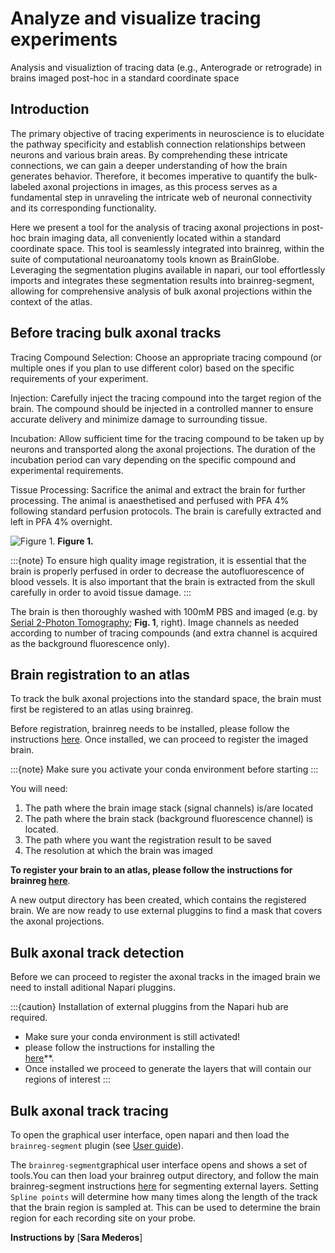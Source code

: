 # Analyze and visualize tracing experiments
Analysis and visualiztion of tracing data (e.g., Anterograde or retrograde) in brains imaged post-hoc in a standard coordinate space

## Introduction

The primary objective of tracing experiments in neuroscience is to elucidate the pathway specificity and establish connection relationships between neurons and various brain areas. By comprehending these intricate connections, we can gain a deeper understanding of how the brain generates behavior. Therefore, it becomes imperative to quantify the bulk-labeled axonal projections in images, as this process serves as a fundamental step in unraveling the intricate web of neuronal connectivity and its corresponding functionality.

Here we present a tool for the analysis of tracing axonal projections in post-hoc brain imaging data, all conveniently located within a standard coordinate space. This tool is seamlessly integrated into brainreg, within the suite of computational neuroanatomy tools known as BrainGlobe. Leveraging the segmentation plugins available in napari, our tool effortlessly imports and integrates these segmentation results into brainreg-segment, allowing for comprehensive analysis of bulk axonal projections within the context of the atlas.

## **Before tracing bulk axonal tracks**

Tracing Compound Selection: Choose an appropriate tracing compound (or multiple ones if you plan to use different color) based on the specific requirements of your experiment. 

Injection: Carefully inject the tracing compound into the target region of the brain. The compound should be injected in a controlled manner to ensure accurate delivery and minimize damage to surrounding tissue.

Incubation: Allow sufficient time for the tracing compound to be taken up by neurons and transported along the axonal projections. The duration of the incubation period can vary depending on the specific compound and experimental requirements.

Tissue Processing: Sacrifice the animal and extract the brain for further processing. The animal is anaesthetised and perfused with PFA 4% following standard perfusion protocols. The brain is carefully extracted and left in PFA 4% overnight.

![Figure 1.](./images/brainreg-segment-fig1.webp)
**Figure 1.**

:::{note}
To ensure high quality image registration, it is essential that the brain is properly perfused in order to decrease 
the autofluorescence of blood vessels. It is also important that the brain is extracted from the skull carefully in 
order to avoid tissue damage.
:::

The brain is then thoroughly washed with 100mM PBS and imaged (e.g. by 
[Serial 2-Photon Tomography](https://sainsburywellcomecentre.github.io/OpenSerialSection/acquisition/); **Fig. 1**, 
right). Image channels as needed according to number of tracing compounds (and extra channel is acquired as the background fluorescence only).


## **Brain registration to an atlas**

To track the bulk axonal projections into the standard space, the brain must first be registered to an atlas using brainreg.

Before registration, brainreg needs to be installed, please follow the instructions 
[here](/documentation/brainreg/installation). Once installed, we can proceed to register the imaged brain.

:::{note}
Make sure you activate your conda environment before starting
:::

You will need:

1. The path where the brain image stack (signal channels) is/are located
2. The path where the brain stack (background fluorescence channel) is located.&#x20;
3. The path where you want the registration result to be saved
4. The resolution at which the brain was imaged 

**To register your brain to an atlas, please follow the instructions for brainreg 
[here](/documentation/brainreg/user-guide/brainreg-napari)**.


A new output directory has been created, which contains the registered brain. We are now ready to use external pluggins to find a mask that covers the axonal projections.


## **Bulk axonal track detection**

Before we can proceed to register the axonal tracks in the imaged brain we need to install aditional Napari pluggins.

:::{caution}
Installation of external pluggins from the Napari hub are required.
* Make sure your conda environment is still activated!
* please follow the instructions for installing the  
[here](/documentation/brainreg/user-guide/brainreg-napari)**.
* Once installed we proceed to generate the layers that will contain our regions of interest
:::

## **Bulk axonal track tracing**

To open the graphical user interface, open napari and then load the `brainreg-segment` plugin (see 
[User guide](/documentation/brainreg-segment/user-guide/index)).

The `brainreg-segment`graphical user interface opens and shows a set of tools.You can then load your brainreg output 
directory, and follow the main brainreg-segment instructions [here](/documentation/brainreg-segment/user-guide/segmenting-1d-tracks) for 
segmenting external layers. Setting `Spline points` will determine how many times along the length of the track that 
the brain region is sampled at. This can be used to determine the brain region for each recording site on your probe.

**Instructions by** [**Sara Mederos**]

